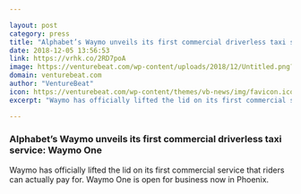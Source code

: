 ```yaml
---

layout: post
category: press
title: "Alphabet’s Waymo unveils its first commercial driverless taxi service: Waymo One"
date: 2018-12-05 13:56:53
link: https://vrhk.co/2RD7poA
image: https://venturebeat.com/wp-content/uploads/2018/12/Untitled.png?fit=1777%2C960&strip=all
domain: venturebeat.com
author: "VentureBeat"
icon: https://venturebeat.com/wp-content/themes/vb-news/img/favicon.ico
excerpt: "Waymo has officially lifted the lid on its first commercial service that riders can actually pay for. Waymo One is open for business now in Phoenix."

---
```


### Alphabet’s Waymo unveils its first commercial driverless taxi service: Waymo One

Waymo has officially lifted the lid on its first commercial service that riders can actually pay for. Waymo One is open for business now in Phoenix.